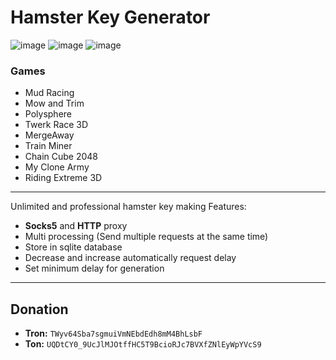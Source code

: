 # Hamster Key Generator
![image](https://github.com/user-attachments/assets/83acce7a-ab50-47f7-8b5d-c7e8925cd522)
![image](https://github.com/user-attachments/assets/2f868bd5-c8b4-4386-8f3b-0e69c7805da7)
![image](https://github.com/user-attachments/assets/f572ba04-ce64-4e5c-820d-6fc3dccb342e)


### Games
- Mud Racing
- Mow and Trim
- Polysphere
- Twerk Race 3D
- MergeAway
- Train Miner
- Chain Cube 2048
- My Clone Army
- Riding Extreme 3D

---
Unlimited and professional hamster key making
Features:
- **Socks5** and **HTTP** proxy
- Multi processing (Send multiple requests at the same time)
- Store in sqlite database
- Decrease and increase automatically request delay
- Set minimum delay for generation

---
## Donation
- **Tron:** `TWyv64Sba7sgmuiVmNEbdEdh8mM4BhLsbF`
- **Ton:** `UQDtCY0_9UcJlMJOtffHC5T9BcioRJc7BVXfZNlEyWpYVcS9`
